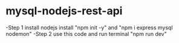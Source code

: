 # mysql-nodejs-rest-api

-Step 1
  install nodejs 
  install "npm init -y" and "npm i express mysql nodemon"
-Step 2
  use this code and run terminal "npm run dev"
  
